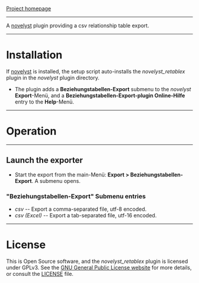 [Project homepage](https://peter88213.github.io/novelyst_retablex)

--- 

A [novelyst](https://peter88213.github.io/novelyst/) plugin providing a csv relationship table export.

--- 

# Installation

If [novelyst](https://peter88213.github.io/novelyst/) is installed, the setup script auto-installs the *novelyst_retablex* plugin in the *novelyst* plugin directory.

- The plugin adds a **Beziehungstabellen-Export** submenu to the *novelyst* **Export**-Menü, and a **Beziehungstabellen-Export-plugin Online-Hilfe** entry to the **Help**-Menü.

--- 

# Operation

--- 

## Launch the exporter

- Start the export from the main-Menü: **Export > Beziehungstabellen-Export**. A submenu opens.

### "Beziehungstabellen-Export" Submenu entries

- *csv* -- Export a comma-separated file, utf-8 encoded.
- *csv (Excel)* -- Export a tab-separated file, utf-16 encoded.

---

# License

This is Open Source software, and the *novelyst_retablex* plugin is licensed under GPLv3. See the
[GNU General Public License website](https://www.gnu.org/licenses/gpl-3.0.en.html) for more
details, or consult the [LICENSE](https://github.com/peter88213/novelyst_retablex/blob/main/LICENSE) file.
